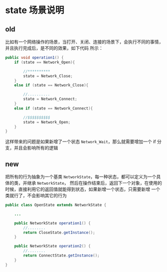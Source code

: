 # state 场景说明

## old

比如有一个网络操作的场景，当打开、关闭、连接的场景下，会执行不同的事情，并且执行完成后，是不同的效果，如下代码
所示：
```java
public void operation1() {
    if (state == Network_Open){

        //**********
        state = Network_Close;
    }
    else if (state == Network_Close){

        //..........
        state = Network_Connect;
    }
    else if (state == Network_Connect){

        //$$$$$$$$$$
        state = Network_Open;
    }
}
```

这样带来的问题是如果新增了一个状态 `Network_Wait`，那么就需要增加一个 if 分支，并且会影响所有的逻辑


## new

把所有的行为抽象为一个基类 `NetworkState`，每一种状态，都可以定义为一个具体的类，并继承 `NetworkState`，
然后在操作结束后，返回下一个对象，在使用的时候，直接利用它的返回值就能得到状态，如果新增一个状态，只需要新增
一个类就行了，不会影响其它的行为

```java
public class OpenState extends NetworkState {

    ...

    public NetworkState operation1() {
        //........
        return CloseState.getInstance();
    }

    public NetworkState operation2() {
        //........
        return ConnectState.getInstance();
    }
}

```